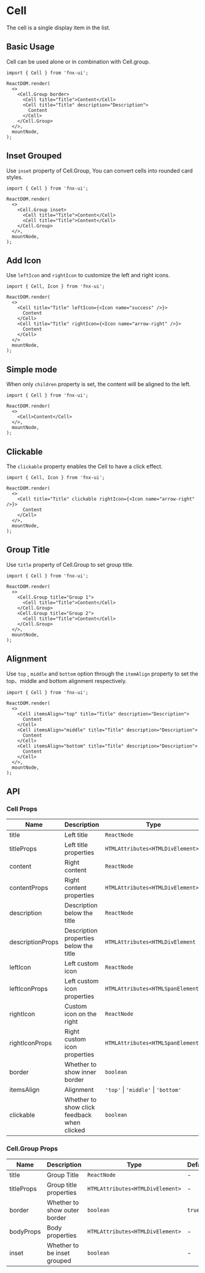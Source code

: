 # Cell

The cell is a single display item in the list.

## Basic Usage

Cell can be used alone or in combination with Cell.group.

```tsx
import { Cell } from 'fnx-ui';

ReactDOM.render(
  <>
    <Cell.Group border>
      <Cell title="Title">Content</Cell>
      <Cell title="Title" description="Description">
        Content
      </Cell>
    </Cell.Group>
  </>,
  mountNode,
);
```

## Inset Grouped

Use `inset` property of Cell.Group, You can convert cells into rounded card styles.

```tsx
import { Cell } from 'fnx-ui';

ReactDOM.render(
  <>
    <Cell.Group inset>
      <Cell title="Title">Content</Cell>
      <Cell title="Title">Content</Cell>
    </Cell.Group>
  </>,
  mountNode,
);
```

## Add Icon

Use `leftIcon` and `rightIcon` to customize the left and right icons.

```tsx
import { Cell, Icon } from 'fnx-ui';

ReactDOM.render(
  <>
    <Cell title="Title" leftIcon={<Icon name="success" />}>
      Content
    </Cell>
    <Cell title="Title" rightIcon={<Icon name="arrow-right" />}>
      Content
    </Cell>
  </>
  mountNode,
);
```

## Simple mode

When only `children` property is set, the content will be aligned to the left.

```tsx
import { Cell } from 'fnx-ui';

ReactDOM.render(
  <>
    <Cell>Content</Cell>
  </>,
  mountNode,
);
```

## Clickable

The `clickable` property enables the Cell to have a click effect.

```tsx
import { Cell, Icon } from 'fnx-ui';

ReactDOM.render(
  <>
    <Cell title="Title" clickable rightIcon={<Icon name="arrow-right" />}>
      Content
    </Cell>
  </>,
  mountNode,
);
```

## Group Title

Use `title` property of Cell.Group to set group title.

```tsx
import { Cell } from 'fnx-ui';

ReactDOM.render(
  <>
    <Cell.Group title="Group 1">
      <Cell title="Title">Content</Cell>
    </Cell.Group>
    <Cell.Group title="Group 2">
      <Cell title="Title">Content</Cell>
    </Cell.Group>
  </>,
  mountNode,
);
```

## Alignment

Use `top` , `middle` and `bottom` option through the `itemAlign` property to set the top、middle and bottom alignment respectively.

```tsx
import { Cell } from 'fnx-ui';

ReactDOM.render(
  <>
    <Cell itemsAlign="top" title="Title" description="Description">
      Content
    </Cell>
    <Cell itemsAlign="middle" title="Title" description="Description">
      Content
    </Cell>
    <Cell itemsAlign="bottom" title="Title" description="Description">
      Content
    </Cell>
  </>,
  mountNode,
);
```

## API

### Cell Props

| Name             | Description                                 | Type                                | Default | Version |
| ---------------- | ------------------------------------------- | ----------------------------------- | ------- | ------- |
| title            | Left title                                  | `ReactNode`                         | -       |         |
| titleProps       | Left title properties                       | `HTMLAttributes<HTMLDivElement>`    | -       |         |
| content          | Right content                               | `ReactNode`                         | -       |         |
| contentProps     | Right content properties                    | `HTMLAttributes<HTMLDivElement>`    | -       |         |
| description      | Description below the title                 | `ReactNode`                         | -       |         |
| descriptionProps | Description properties below the title      | `HTMLAttributes<HTMLDivElement`     | -       |         |
| leftIcon         | Left custom icon                            | `ReactNode`                         | -       |         |
| leftIconProps    | Left custom icon properties                 | `HTMLAttributes<HTMLSpanElement>`   | -       |         |
| rightIcon        | Custom icon on the right                    | `ReactNode`                         | -       |         |
| rightIconProps   | Right custom icon properties                | `HTMLAttributes<HTMLSpanElement>`   | -       |         |
| border           | Whether to show inner border                | `boolean`                           | `true`  |         |
| itemsAlign       | Alignment                                   | `'top'` \| `'middle'` \| `'bottom'` | `'top'` |         |
| clickable        | Whether to show click feedback when clicked | `boolean`                           | `false` |         |

### Cell.Group Props

| Name       | Description                  | Type                             | Default | Version |
| ---------- | ---------------------------- | -------------------------------- | ------- | ------- |
| title      | Group Title                  | `ReactNode`                      | -       |         |
| titleProps | Group title properties       | `HTMLAttributes<HTMLDivElement>` | -       |         |
| border     | Whether to show outer border | `boolean`                        | `true`  |         |
| bodyProps  | Body properties              | `HTMLAttributes<HTMLDivElement>` | -       |         |
| inset      | Whether to be inset grouped  | `boolean`                        | -       |         |
